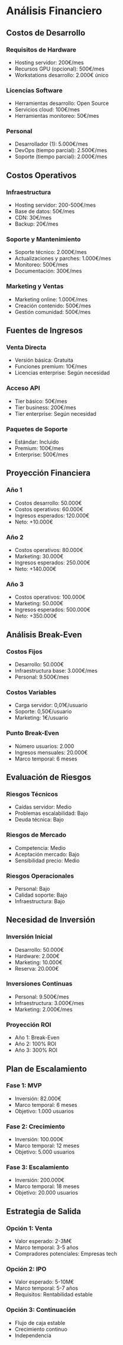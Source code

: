 # Análisis Financiero

## Costos de Desarrollo

### Requisitos de Hardware
- Hosting servidor: 200€/mes
- Recursos GPU (opcional): 500€/mes
- Workstations desarrollo: 2.000€ único

### Licencias Software
- Herramientas desarrollo: Open Source
- Servicios cloud: 100€/mes
- Herramientas monitoreo: 50€/mes

### Personal
- Desarrollador (1): 5.000€/mes
- DevOps (tiempo parcial): 2.500€/mes
- Soporte (tiempo parcial): 2.000€/mes

## Costos Operativos

### Infraestructura
- Hosting servidor: 200-500€/mes
- Base de datos: 50€/mes
- CDN: 30€/mes
- Backup: 20€/mes

### Soporte y Mantenimiento
- Soporte técnico: 2.000€/mes
- Actualizaciones y parches: 1.000€/mes
- Monitoreo: 500€/mes
- Documentación: 300€/mes

### Marketing y Ventas
- Marketing online: 1.000€/mes
- Creación contenido: 500€/mes
- Gestión comunidad: 500€/mes

## Fuentes de Ingresos

### Venta Directa
- Versión básica: Gratuita
- Funciones premium: 10€/mes
- Licencias enterprise: Según necesidad

### Acceso API
- Tier básico: 50€/mes
- Tier business: 200€/mes
- Tier enterprise: Según necesidad

### Paquetes de Soporte
- Estándar: Incluido
- Premium: 100€/mes
- Enterprise: 500€/mes

## Proyección Financiera

### Año 1
- Costos desarrollo: 50.000€
- Costos operativos: 60.000€
- Ingresos esperados: 120.000€
- Neto: +10.000€

### Año 2
- Costos operativos: 80.000€
- Marketing: 30.000€
- Ingresos esperados: 250.000€
- Neto: +140.000€

### Año 3
- Costos operativos: 100.000€
- Marketing: 50.000€
- Ingresos esperados: 500.000€
- Neto: +350.000€

## Análisis Break-Even

### Costos Fijos
- Desarrollo: 50.000€
- Infraestructura base: 3.000€/mes
- Personal: 9.500€/mes

### Costos Variables
- Carga servidor: 0,01€/usuario
- Soporte: 0,50€/usuario
- Marketing: 1€/usuario

### Punto Break-Even
- Número usuarios: 2.000
- Ingresos mensuales: 20.000€
- Marco temporal: 6 meses

## Evaluación de Riesgos

### Riesgos Técnicos
- Caídas servidor: Medio
- Problemas escalabilidad: Bajo
- Deuda técnica: Bajo

### Riesgos de Mercado
- Competencia: Medio
- Aceptación mercado: Bajo
- Sensibilidad precio: Medio

### Riesgos Operacionales
- Personal: Bajo
- Calidad soporte: Bajo
- Infraestructura: Bajo

## Necesidad de Inversión

### Inversión Inicial
- Desarrollo: 50.000€
- Hardware: 2.000€
- Marketing: 10.000€
- Reserva: 20.000€

### Inversiones Continuas
- Personal: 9.500€/mes
- Infraestructura: 3.000€/mes
- Marketing: 2.000€/mes

### Proyección ROI
- Año 1: Break-Even
- Año 2: 100% ROI
- Año 3: 300% ROI

## Plan de Escalamiento

### Fase 1: MVP
- Inversión: 82.000€
- Marco temporal: 6 meses
- Objetivo: 1.000 usuarios

### Fase 2: Crecimiento
- Inversión: 100.000€
- Marco temporal: 12 meses
- Objetivo: 5.000 usuarios

### Fase 3: Escalamiento
- Inversión: 200.000€
- Marco temporal: 18 meses
- Objetivo: 20.000 usuarios

## Estrategia de Salida

### Opción 1: Venta
- Valor esperado: 2-3M€
- Marco temporal: 3-5 años
- Compradores potenciales: Empresas tech

### Opción 2: IPO
- Valor esperado: 5-10M€
- Marco temporal: 5-7 años
- Requisitos: Rentabilidad estable

### Opción 3: Continuación
- Flujo de caja estable
- Crecimiento continuo
- Independencia
